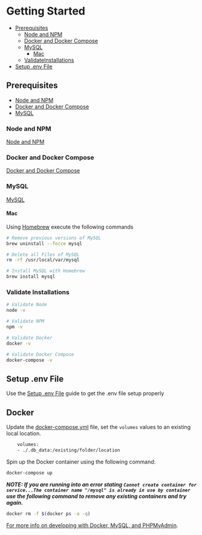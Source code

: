 # Getting Started

- [Prerequisites](#prerequisites)
  - [Node and NPM](#node-and-npm)
  - [Docker and Docker Compose](#docker-and-docker-compose)
  - [MySQL](#mysql)
    - [Mac](#mac)
  - [ValidateInstallations](#validate-installations)
- [Setup .env File](#setup-.env-file.md)

## Prerequisites

- [Node and NPM](#node-and-npm)
- [Docker and Docker Compose](#docker-and-docker-compose)
- [MySQL](#mysql)

### Node and NPM

[Node and NPM](https://nodejs.org/en/download/)

### Docker and Docker Compose

[Docker and Docker Compose](https://docs.docker.com/install/)

### MySQL

[MySQL](https://dev.mysql.com/downloads/)

#### Mac

Using [Homebrew](https://brew.sh/) execute the following commands

```bash
# Remove previous versions of MySQL
brew uninstall --force mysql

# Delete all Files of MySQL
rm -rf /usr/local/var/mysql

# Install MySQL with Homebrew
brew install mysql
```

### Validate Installations

```bash
# Validate Node
node -v

# Validate NPM
npm -v

# Validate Docker
docker -v

# Validate Docker Compose
docker-compose -v
```

## Setup .env File

Use the [Setup .env File](setup-.env-file.md) guide to get the .env file setup properly

## Docker

Update the [docker-compose.yml](../../docker-compose.yml) file, set the `volumes` values to an existing local location.

```bash
    volumes:
    - ./.db_data:/existing/folder/location
```

Spin up the Docker container using the following command:

```bash
docker-compose up
```

***NOTE: If you are running into an error stating `Cannot create container for service...The container name "/mysql" is already in use by container` use the following command to remove any existing containers and try again.***

```bash
docker rm -f $(docker ps -a -q)
```

[For more info on developing with Docker, MySQL, and PHPMyAdmin](/docker-mysql-phpmyadmin.md).

